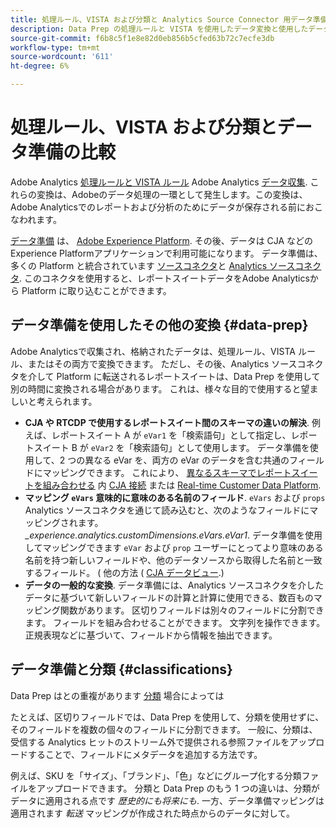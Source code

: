 ```yaml
---
title: 処理ルール、VISTA および分類と Analytics Source Connector 用データ準備の比較
description: Data Prep の処理ルールと VISTA を使用したデータ変換と使用したデータ準備について説明します。
source-git-commit: f6b8c5f1e8e82d0eb856b5cfed63b72c7ecfe3db
workflow-type: tm+mt
source-wordcount: '611'
ht-degree: 6%

---
```



# 処理ルール、VISTA および分類とデータ準備の比較

Adobe Analytics [処理ルールと VISTA ルール](https://experienceleague.adobe.com/docs/analytics/admin/admin-tools/processing-rules/processing-rules-configuration/processing-rule-order.html?lang=en) Adobe Analytics [データ収集](https://experienceleague.adobe.com/docs/analytics/analyze/reports-analytics/reporting-interface/overview-data-collection.html?lang=en). これらの変換は、Adobeのデータ処理の一環として発生します。この変換は、Adobe Analyticsでのレポートおよび分析のためにデータが保存される前におこなわれます。

[データ準備](https://experienceleague.adobe.com/docs/experience-platform/data-prep/home.html?lang=ja) は、 [Adobe Experience Platform](https://experienceleague.adobe.com/docs/experience-platform.html?lang=en). その後、データは CJA などのExperience Platformアプリケーションで利用可能になります。 データ準備は、多くの Platform と統合されています [ソースコネクタ](https://experienceleague.adobe.com/docs/experience-platform/sources/home.html?lang=en)と [Analytics ソースコネクタ](https://experienceleague.adobe.com/docs/experience-platform/sources/ui-tutorials/create/adobe-applications/analytics.html?lang=ja). このコネクタを使用すると、レポートスイートデータをAdobe Analyticsから Platform に取り込むことができます。

## データ準備を使用したその他の変換 {#data-prep}

Adobe Analyticsで収集され、格納されたデータは、処理ルール、VISTA ルール、またはその両方で変換できます。 ただし、その後、Analytics ソースコネクタを介して Platform に転送されるレポートスイートは、Data Prep を使用して別の時間に変換される場合があります。 これは、様々な目的で使用すると望ましいと考えられます。

* **CJA や RTCDP で使用するレポートスイート間のスキーマの違いの解決**. 例えば、レポートスイート A が `eVar1` を「検索語句」として指定し、レポートスイート B が `eVar2` を「検索語句」として使用します。 データ準備を使用して、2 つの異なる eVar を、両方の eVar のデータを含む共通のフィールドにマッピングできます。 これにより、 [異なるスキーマでレポートスイートを組み合わせる](https://experienceleague.adobe.com/docs/analytics-platform/using/cja-usecases/combine-report-suites.html?lang=en) 内 [CJA 接続](/help/connections/overview.md) または [Real-time Customer Data Platform](https://experienceleague.adobe.com/docs/platform-learn/tutorials/application-services/rtcdp/understanding-the-real-time-customer-data-platform.html?lang=ja).
* **マッピング `eVars` 意味的に意味のある名前のフィールド**. `eVars` および `props` Analytics ソースコネクタを通じて読み込むと、次のようなフィールドにマッピングされます。 _\_experience.analytics.customDimensions.eVars.eVar1_. データ準備を使用してマッピングできます `eVar` および `prop` ユーザーにとってより意味のある名前を持つ新しいフィールドや、他のデータソースから取得した名前と一致するフィールド。 ( 他の方法 ( [CJA データビュー](/help/data-views/create-dataview.md).)
* **データの一般的な変換**. データ準備には、Analytics ソースコネクタを介したデータに基づいて新しいフィールドの計算と計算に使用できる、数百ものマッピング関数があります。 区切りフィールドは別々のフィールドに分割できます。 フィールドを組み合わせることができます。 文字列を操作できます。 正規表現などに基づいて、フィールドから情報を抽出できます。

## データ準備と分類 {#classifications}

Data Prep はとの重複があります [分類](https://experienceleague.adobe.com/docs/analytics/components/classifications/c-classifications.html?lang=ja) 場合によっては

たとえば、区切りフィールドでは、Data Prep を使用して、分類を使用せずに、そのフィールドを複数の個々のフィールドに分割できます。 一般に、分類は、受信する Analytics ヒットのストリーム外で提供される参照ファイルをアップロードすることで、フィールドにメタデータを追加する方法です。

例えば、SKU を「サイズ」、「ブランド」、「色」などにグループ化する分類ファイルをアップロードできます。 分類と Data Prep のもう 1 つの違いは、分類がデータに適用される点です _歴史的にも将来にも_. 一方、データ準備マッピングは適用されます _転送_ マッピングが作成された時点からのデータに対して。

